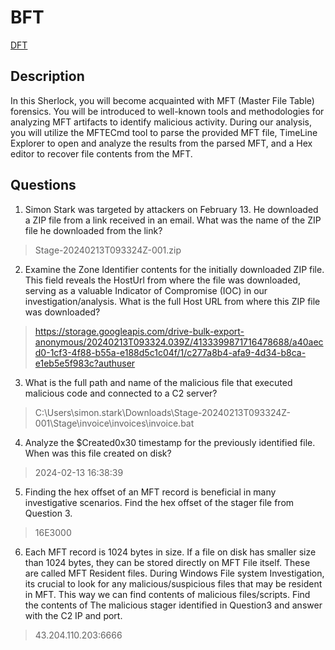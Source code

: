 # BFT

[DFT](https://app.hackthebox.com/sherlocks/BFT/play)

## Description

In this Sherlock, you will become acquainted with MFT (Master File Table) forensics. You will be introduced to well-known tools and methodologies for analyzing MFT artifacts to identify malicious activity. During our analysis, you will utilize the MFTECmd tool to parse the provided MFT file, TimeLine Explorer to open and analyze the results from the parsed MFT, and a Hex editor to recover file contents from the MFT.

## Questions

1. Simon Stark was targeted by attackers on February 13. He downloaded a ZIP file from a link received in an email. What was the name of the ZIP file he downloaded from the link?

> Stage-20240213T093324Z-001.zip

2. Examine the Zone Identifier contents for the initially downloaded ZIP file. This field reveals the HostUrl from where the file was downloaded, serving as a valuable Indicator of Compromise (IOC) in our investigation/analysis. What is the full Host URL from where this ZIP file was downloaded?

> https://storage.googleapis.com/drive-bulk-export-anonymous/20240213T093324.039Z/4133399871716478688/a40aecd0-1cf3-4f88-b55a-e188d5c1c04f/1/c277a8b4-afa9-4d34-b8ca-e1eb5e5f983c?authuser

3. What is the full path and name of the malicious file that executed malicious code and connected to a C2 server?

> C:\Users\simon.stark\Downloads\Stage-20240213T093324Z-001\Stage\invoice\invoices\invoice.bat

4. Analyze the $Created0x30 timestamp for the previously identified file. When was this file created on disk?

> 2024-02-13 16:38:39

5. Finding the hex offset of an MFT record is beneficial in many investigative scenarios. Find the hex offset of the stager file from Question 3.

> 16E3000

6. Each MFT record is 1024 bytes in size. If a file on disk has smaller size than 1024 bytes, they can be stored directly on MFT File itself. These are called MFT Resident files. During Windows File system Investigation, its crucial to look for any malicious/suspicious files that may be resident in MFT. This way we can find contents of malicious files/scripts. Find the contents of The malicious stager identified in Question3 and answer with the C2 IP and port.

> 43.204.110.203:6666
